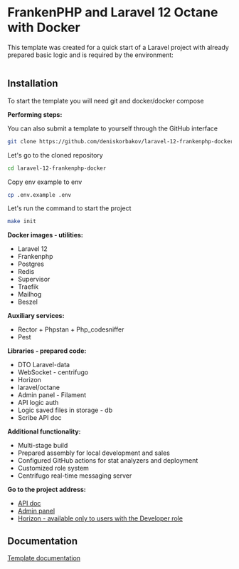 # FrankenPHP and Laravel 12 Octane with Docker

This template was created for a quick start of a Laravel project with already 
prepared basic logic and is required by the environment:

<a href="https://github.com/deniskorbakov/laravel-12-frankenphp-docker"><img alt="" src="https://github.com/deniskorbakov/laravel-12-frankenphp-docker/actions/workflows/deploy.yml/badge.svg">
</a>

## Installation

To start the template you will need git and docker/docker compose

**Performing steps:**

You can also submit a template to yourself through the GitHub interface
```bash
git clone https://github.com/deniskorbakov/laravel-12-frankenphp-docker.git
```

Let's go to the cloned repository
```bash
cd laravel-12-frankenphp-docker
```

Copy env example to env
```bash
cp .env.example .env
```

Let's run the command to start the project
```bash
make init
```

**Docker images - utilities:**

* Laravel 12
* Frankenphp
* Postgres
* Redis
* Supervisor
* Traefik
* Mailhog
* Beszel

**Auxiliary services:**

* Rector + Phpstan + Php_codesniffer
* Pest

**Libraries - prepared code:**

* DTO Laravel-data
* WebSocket - centrifugo
* Horizon
* laravel/octane
* Admin panel - Filament
* API logic auth
* Logic saved files in storage - db
* Scribe API doc

**Additional functionality:**

* Multi-stage build
* Prepared assembly for local development and sales
* Configured GitHub actions for stat analyzers and deployment
* Customized role system
* Centrifugo real-time messaging server

**Go to the project address:**
- [API doc](http://localhost/api/docs)
- [Admin panel](http://localhost/admin/login)
- [Horizon - available only to users with the Developer role](http://localhost/horizon)

## Documentation

[Template documentation](documentation/README.md)


